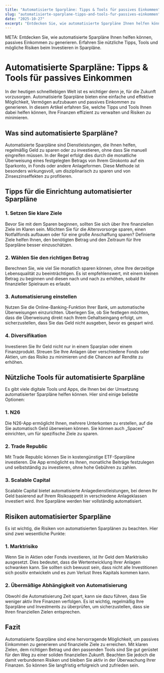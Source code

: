 ```yaml
---
title: "Automatisierte Sparpläne: Tipps & Tools für passives Einkommen"
slug: "automatisierte-sparplane-tipps-and-tools-fur-passives-einkommen"
date: "2025-10-27"
excerpt: "Entdecken Sie, wie automatisierte Sparpläne Ihnen helfen können, passives Einkommen zu generieren. Erfahren Sie nützliche Tipps, Tools und mögliche Risiken beim Investieren in Sparpläne."
---
```


META: Entdecken Sie, wie automatisierte Sparpläne Ihnen helfen können, passives Einkommen zu generieren. Erfahren Sie nützliche Tipps, Tools und mögliche Risiken beim Investieren in Sparpläne.

# Automatisierte Sparpläne: Tipps & Tools für passives Einkommen

In der heutigen schnelllebigen Welt ist es wichtiger denn je, für die Zukunft vorzusorgen. Automatisierte Sparpläne bieten eine einfache und effektive Möglichkeit, Vermögen aufzubauen und passives Einkommen zu generieren. In diesem Artikel erfahren Sie, welche Tipps und Tools Ihnen dabei helfen können, Ihre Finanzen effizient zu verwalten und Risiken zu minimieren.

## Was sind automatisierte Sparpläne?

Automatisierte Sparpläne sind Dienstleistungen, die Ihnen helfen, regelmäßig Geld zu sparen oder zu investieren, ohne dass Sie manuell eingreifen müssen. In der Regel erfolgt dies durch die monatliche Überweisung eines festgelegten Betrags von Ihrem Girokonto auf ein Sparkonto, in Fonds oder andere Anlageformen. Diese Methode ist besonders wirkungsvoll, um disziplinarisch zu sparen und von Zinseszinseffekten zu profitieren.

## Tipps für die Einrichtung automatisierter Sparpläne

### 1. Setzen Sie klare Ziele

Bevor Sie mit dem Sparen beginnen, sollten Sie sich über Ihre finanziellen Ziele im Klaren sein. Möchten Sie für die Altersvorsorge sparen, einen Notfallfonds aufbauen oder für eine große Anschaffung sparen? Definierte Ziele helfen Ihnen, den benötigten Betrag und den Zeitraum für Ihre Sparpläne besser einzuschätzen.

### 2. Wählen Sie den richtigen Betrag

Berechnen Sie, wie viel Sie monatlich sparen können, ohne Ihre derzeitige Lebensqualität zu beeinträchtigen. Es ist empfehlenswert, mit einem kleinen Betrag zu beginnen und diesen nach und nach zu erhöhen, sobald Ihr finanzieller Spielraum es erlaubt.

### 3. Automatisierung einstellen

Nutzen Sie die Online-Banking-Funktion Ihrer Bank, um automatische Überweisungen einzurichten. Überlegen Sie, ob Sie festlegen möchten, dass die Überweisung direkt nach Ihrem Gehaltseingang erfolgt, um sicherzustellen, dass Sie das Geld nicht ausgeben, bevor es gespart wird.

### 4. Diversifikation

Investieren Sie Ihr Geld nicht nur in einem Sparplan oder einem Finanzprodukt. Streuen Sie Ihre Anlagen über verschiedene Fonds oder Aktien, um das Risiko zu minimieren und die Chancen auf Rendite zu erhöhen.

## Nützliche Tools für automatisierte Sparpläne

Es gibt viele digitale Tools und Apps, die Ihnen bei der Umsetzung automatisierter Sparpläne helfen können. Hier sind einige beliebte Optionen:

### 1. N26

Die N26-App ermöglicht Ihnen, mehrere Unterkonten zu erstellen, auf die Sie automatisch Geld überweisen können. Sie können auch „Spaces“ einrichten, um für spezifische Ziele zu sparen.

### 2. Trade Republic

Mit Trade Republic können Sie in kostengünstige ETF-Sparpläne investieren. Die App ermöglicht es Ihnen, monatliche Beiträge festzulegen und selbstständig zu investieren, ohne hohe Gebühren zu zahlen.

### 3. Scalable Capital

Scalable Capital bietet automatisierte Anlagedienstleistungen, bei denen Ihr Geld basierend auf Ihrem Risikoappetit in verschiedene Anlageklassen investiert wird. Ihre Sparpläne werden hier vollständig automatisiert.

## Risiken automatisierter Sparpläne

Es ist wichtig, die Risiken von automatisierten Sparplänen zu beachten. Hier sind zwei wesentliche Punkte:

### 1. Marktrisiko

Wenn Sie in Aktien oder Fonds investieren, ist Ihr Geld dem Marktrisiko ausgesetzt. Dies bedeutet, dass die Wertentwicklung Ihrer Anlagen schwanken kann. Sie sollten sich bewusst sein, dass nicht alle Investitionen sich positiv entwickeln und es zum Verlust Ihres Kapitals kommen kann.

### 2. Übermäßige Abhängigkeit von Automatisierung

Obwohl die Automatisierung Zeit spart, kann sie dazu führen, dass Sie weniger aktiv Ihre Finanzen verfolgen. Es ist wichtig, regelmäßig Ihre Sparpläne und Investments zu überprüfen, um sicherzustellen, dass sie Ihren finanziellen Zielen entsprechen.

## Fazit

Automatisierte Sparpläne sind eine hervorragende Möglichkeit, um passives Einkommen zu generieren und finanzielle Ziele zu erreichen. Mit klaren Zielen, dem richtigen Betrag und den passenden Tools sind Sie gut gerüstet für den Weg zu einer soliden finanziellen Zukunft. Beachten Sie jedoch die damit verbundenen Risiken und bleiben Sie aktiv in der Überwachung Ihrer Finanzen. So können Sie langfristig erfolgreich und zufrieden sein.
